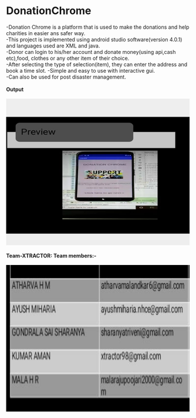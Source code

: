 # DonationChrome
-Donation Chrome is a platform that is used to make the donations and help charities in easier ans safer way.</br>
-This project is implemented using android studio software(version 4.0.1) and languages used are XML and java.</br>
-Donor can login to his/her account and donate money(using api,cash etc),food, clothes or any other item of their choice.</br>
-After selecting the type of selection(item), they can enter the address and book a time slot.
-Simple and easy to use with interactive gui. </br>
-Can also be used for post disaster management.</br></br>
<b>Output</b></br></br>
<img src="output.jpeg" width="500" height="400">
</br></br>
<b>Team-XTRACTOR:
Team members:-</b></br></br>
<img src="participants.jpeg" width="500" height="400">


